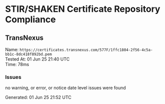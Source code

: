 # STIR/SHAKEN Certificate Repository Compliance

## TransNexus

Name: `https://certificates.transnexus.com/577F/1ffc1804-2f56-4c5a-bb1c-8dc418f892bd.pem`\
Tested At: 01 Jun 25 21:40 UTC\
Time: 78ms

### Issues

no warning, or error, or notice date level issues were found

Generated: 01 Jun 25 21:52 UTC